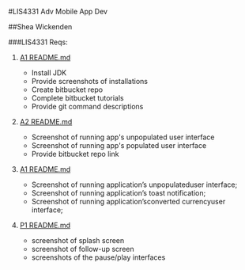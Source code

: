 #LIS4331 Adv Mobile App Dev

##Shea Wickenden

###LIS4331 Reqs:


1. [A1 README.md](a1/README.md "My A1 README.md file")
    - Install JDK
    - Provide screenshots of installations
    - Create bitbucket repo
    - Complete bitbucket tutorials
    - Provide git command descriptions

2. [A2 README.md](a2/README.md "My A2 README.md file")
    - Screenshot of running app's unpopulated user interface
    - Screenshot of running app's populated user interface
    - Provide bitbucket repo link


3.  [A1 README.md](a3/README.md "My A3 README.md file")
    - Screenshot of running application’s unpopulateduser interface;
    - Screenshot of running application’s toast notification;
    - Screenshot of running application’sconverted currencyuser interface;
    
4. [P1 README.md](p1/README.md "My P1 README.md file")
    - screenshot of splash screen
    - screenshot of follow-up screen
    - screenshots of the pause/play interfaces
                
